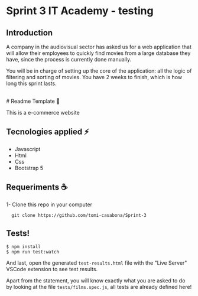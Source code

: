 # Sprint 3 IT Academy - testing

## Introduction

A company in the audiovisual sector has asked us for a web application that will allow their employees to quickly find movies from a large database they have, since the process is currently done manually.

You will be in charge of setting up the core of the application: all the logic of filtering and sorting of movies. You have 2 weeks to finish, which is how long this sprint lasts.

<br>
# Readme Template 📜

This is a e-commerce website


## Tecnologies applied  ⚡

* Javascript
* Html
* Css
* Bootstrap 5

## Requeriments ☕️

1- Clone this repo in your computer

```git
  git clone https://github.com/tomi-casabona/Sprint-3
```

## Tests!


```shell
$ npm install
$ npm run test:watch
```

And last, open the generated `test-results.html` file with the "Live Server" VSCode extension to see test results.

Apart from the statement, you will know exactly what you are asked to do by looking at the file `tests/films.spec.js`, all tests are already defined here!

<br>





